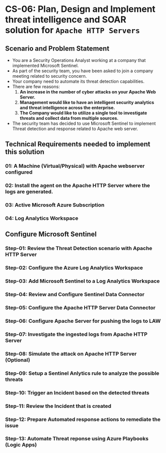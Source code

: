 # CS-06: Plan, Design and Implement threat intelligence and SOAR solution for `Apache HTTP Servers`

## Scenario and Problem Statement

- You are a Security Operations Analyst working at a company that implemented Microsoft Sentinel.
- As part of the security team, you have been asked to join a company meeting related to security concern.
- Your company need to automate its threat detection capabilities.
- There are few reasons:
  1. **An increase in the number of cyber attacks on your Apache Web Server.**
  2. **Management would like to have an intelligent security analytics and threat intelligence across the enterprise.**
  3. **The Company would like to utilize a single tool to investigate threats and collect data from multiple sources.**
- The security team has decided to use Microsoft Sentinel to implement Threat detection and response related to Apache web server.

## Technical Requirements needed to implement this solution

### 01: A Machine (Virtual/Physical) with Apache webserver configured

### 02: Install the agent on the Apache HTTP Server where the logs are generated.

### 03: Active Microsoft Azure Subscription

### 04: Log Analytics Workspace

## Configure Microsoft Sentinel

### Step-01: Review the Threat Detection scenario with Apache HTTP Server

### Step-02: Configure the Azure Log Analytics Workspace

### Step-03: Add Microsoft Sentinel to a Log Analytics Workspace

### Step-04: Review and Configure Sentinel Data Connector

### Step-05: Configure the Apache HTTP Server Data Connector

### Step-06: Configure Apache Server for pushing the logs to LAW

### Step-07: Investigate the ingested logs from Apache HTTP Server

### Step-08: Simulate the attack on Apache HTTP Server (Optional)

### Step-09: Setup a Sentinel Anlytics rule to analyze the possible threats

### Step-10: Trigger an Incident based on the detected threats

### Step-11: Review the Incident that is created

### Step-12: Prepare Automated response actions to remediate the issue

### Step-13: Automate Threat reponse using Azure Playbooks (Logic Apps)
